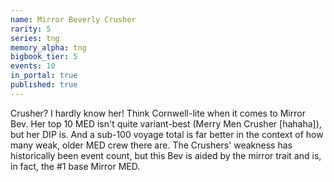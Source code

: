 ```yaml
---
name: Mirror Beverly Crusher
rarity: 5
series: tng
memory_alpha: tng
bigbook_tier: 5
events: 10
in_portal: true
published: true
---
```


Crusher? I hardly know her! Think Cornwell-lite when it comes to Mirror Bev. Her top 10 MED isn't quite variant-best (Merry Men Crusher [hahaha]), but her DIP is. And a sub-100 voyage total is far better in the context of how many weak, older MED crew there are. The Crushers' weakness has historically been event count, but this Bev is aided by the mirror trait and is, in fact, the #1 base Mirror MED.
